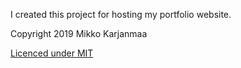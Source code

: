 I created this project for hosting my portfolio website.

Copyright 2019 Mikko Karjanmaa

[Licenced under MIT](LICENSE)
